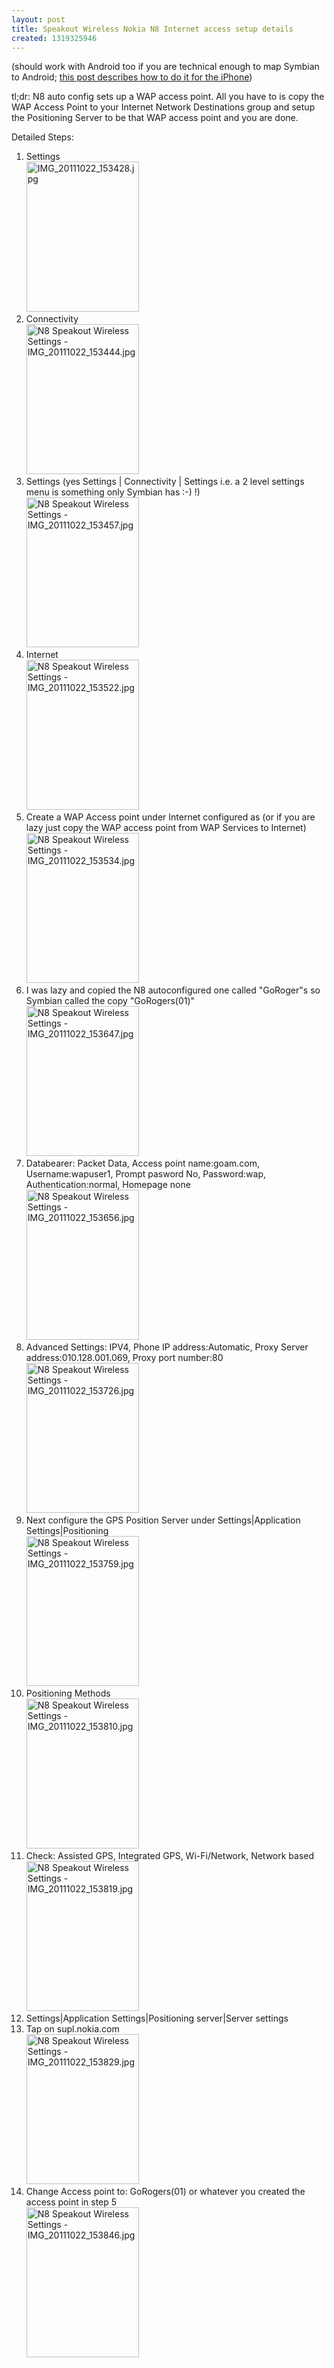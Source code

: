 ```yaml
---
layout: post
title: Speakout Wireless Nokia N8 Internet access setup details
created: 1319325946
---
```

<p>(should work with Android too if you are technical enough to map Symbian to Android; <a href="http://www.binarysearchtree.com/review/speakout.shtml">this post describes how to do it for the iPhone</a>)</p><p>tl;dr: N8 auto config sets up a WAP access point. All you have to is copy the WAP Access Point to your Internet Network Destinations group and setup the Positioning Server to be that WAP access point and you are done.</p><p>Detailed Steps:</p><ol><li>Settings<br /> <a title="IMG_20111022_153428.jpg by roland, on Flickr" href="http://www.flickr.com/photos/roland/6270743814/"><img src="http://farm7.static.flickr.com/6234/6270743814_90585a0f10_m.jpg" alt="IMG_20111022_153428.jpg" width="180" height="240" /></a></li><li>Connectivity<br /> <a title="N8 Speakout Wireless Settings - IMG_20111022_153444.jpg by roland, on Flickr" href="http://www.flickr.com/photos/roland/6270744842/"><img src="http://farm7.static.flickr.com/6097/6270744842_3e47967fcb_m.jpg" alt="N8 Speakout Wireless Settings - IMG_20111022_153444.jpg" width="180" height="240" /></a></li><li>Settings (yes Settings | Connectivity | Settings i.e. a 2 level settings menu is something only Symbian has :-) !)<br /> <a title="N8 Speakout Wireless Settings - IMG_20111022_153457.jpg by roland, on Flickr" href="http://www.flickr.com/photos/roland/6270215603/"><img src="http://farm7.static.flickr.com/6040/6270215603_a52c6b3b1b_m.jpg" alt="N8 Speakout Wireless Settings - IMG_20111022_153457.jpg" width="180" height="240" /></a></li><li>Internet<br /> <a title="N8 Speakout Wireless Settings - IMG_20111022_153522.jpg by roland, on Flickr" href="http://www.flickr.com/photos/roland/6270745412/"><img src="http://farm7.static.flickr.com/6116/6270745412_095a76f203_m.jpg" alt="N8 Speakout Wireless Settings - IMG_20111022_153522.jpg" width="180" height="240" /></a></li><li>Create a WAP Access point under Internet configured as (or if you are lazy just copy the WAP access point from WAP Services to Internet)<br /> <a title="N8 Speakout Wireless Settings - IMG_20111022_153534.jpg by roland, on Flickr" href="http://www.flickr.com/photos/roland/6270213233/"><img src="http://farm7.static.flickr.com/6105/6270213233_9c06bdca07_m.jpg" alt="N8 Speakout Wireless Settings - IMG_20111022_153534.jpg" width="180" height="240" /></a></li><li>I was lazy and copied the N8 autoconfigured one called "GoRoger"s so Symbian called the copy "GoRogers(01)"<br /> <a title="N8 Speakout Wireless Settings - IMG_20111022_153647.jpg by roland, on Flickr" href="http://www.flickr.com/photos/roland/6270745538/"><img src="http://farm7.static.flickr.com/6221/6270745538_12638cfc37_m.jpg" alt="N8 Speakout Wireless Settings - IMG_20111022_153647.jpg" width="180" height="240" /></a></li><li>Databearer: Packet Data, Access point name:goam.com, Username:wapuser1, Prompt pasword No, Password:wap, Authentication:normal, Homepage none<br /> <a title="N8 Speakout Wireless Settings - IMG_20111022_153656.jpg by roland, on Flickr" href="http://www.flickr.com/photos/roland/6270745188/"><img src="http://farm7.static.flickr.com/6239/6270745188_fe536e4183_m.jpg" alt="N8 Speakout Wireless Settings - IMG_20111022_153656.jpg" width="180" height="240" /></a></li><li>Advanced Settings: IPV4, Phone IP address:Automatic, Proxy Server address:010.128.001.069, Proxy port number:80<br /> <a title="N8 Speakout Wireless Settings - IMG_20111022_153726.jpg by roland, on Flickr" href="http://www.flickr.com/photos/roland/6270214543/"><img src="http://farm7.static.flickr.com/6223/6270214543_f26f433066_m.jpg" alt="N8 Speakout Wireless Settings - IMG_20111022_153726.jpg" width="180" height="240" /></a></li><li>Next configure the GPS Position Server under Settings|Application Settings|Positioning<br /> <a title="N8 Speakout Wireless Settings - IMG_20111022_153759.jpg by roland, on Flickr" href="http://www.flickr.com/photos/roland/6270745292/"><img src="http://farm7.static.flickr.com/6055/6270745292_1b22ba8e9e_m.jpg" alt="N8 Speakout Wireless Settings - IMG_20111022_153759.jpg" width="180" height="240" /></a></li><li>Positioning Methods<br /> <a title="N8 Speakout Wireless Settings - IMG_20111022_153810.jpg by roland, on Flickr" href="http://www.flickr.com/photos/roland/6270213809/"><img src="http://farm7.static.flickr.com/6046/6270213809_85f49f9c06_m.jpg" alt="N8 Speakout Wireless Settings - IMG_20111022_153810.jpg" width="180" height="240" /></a></li><li>Check: Assisted GPS, Integrated GPS, Wi-Fi/Network, Network based<br /> <a title="N8 Speakout Wireless Settings - IMG_20111022_153819.jpg by roland, on Flickr" href="http://www.flickr.com/photos/roland/6270214873/"><img src="http://farm7.static.flickr.com/6036/6270214873_60945af59a_m.jpg" alt="N8 Speakout Wireless Settings - IMG_20111022_153819.jpg" width="180" height="240" /></a></li><li>Settings|Application Settings|Positioning server|Server settings</li><li>Tap on supl.nokia.com<br /> <a title="N8 Speakout Wireless Settings - IMG_20111022_153829.jpg by roland, on Flickr" href="http://www.flickr.com/photos/roland/6270212895/"><img src="http://farm7.static.flickr.com/6220/6270212895_e95cf2988c_m.jpg" alt="N8 Speakout Wireless Settings - IMG_20111022_153829.jpg" width="180" height="240" /></a></li><li>Change Access point to: GoRogers(01) or whatever you created the access point in step 5<br /> <a title="N8 Speakout Wireless Settings - IMG_20111022_153846.jpg by roland, on Flickr" href="http://www.flickr.com/photos/roland/6270745396/"><img src="http://farm7.static.flickr.com/6092/6270745396_d1b3f1202a_m.jpg" alt="N8 Speakout Wireless Settings - IMG_20111022_153846.jpg" width="180" height="240" /></a></li></ol>
